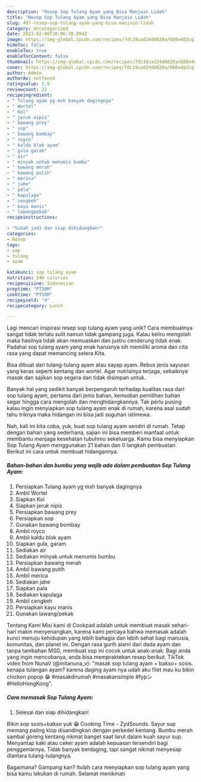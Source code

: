 ```yaml
---
description: "Resep Sop Tulang Ayam yang Bisa Manjain Lidah"
title: "Resep Sop Tulang Ayam yang Bisa Manjain Lidah"
slug: 497-resep-sop-tulang-ayam-yang-bisa-manjain-lidah
category: Uncategorized
date: 2023-02-08T20:06:38.094Z
image: https://img-global.cpcdn.com/recipes/7dc19cad24d8820a/680x482cq70/sop-tulang-ayam-foto-resep-utama.jpg
hideToc: false
enableToc: true
enableTocContent: false
thumbnail: https://img-global.cpcdn.com/recipes/7dc19cad24d8820a/680x482cq70/sop-tulang-ayam-foto-resep-utama.jpg
cover: https://img-global.cpcdn.com/recipes/7dc19cad24d8820a/680x482cq70/sop-tulang-ayam-foto-resep-utama.jpg
author: Admin
authorAv: notfound
ratingvalue: 3.9
reviewcount: 22
recipeingredient:
- " Tulang ayam yg msh banyak dagingnya"
- " Wortel"
- " Kol"
- " jeruk nipis"
- " bawang prey"
- " sop"
- " bawang bombay"
- " royco"
- " kaldu blok ayam"
- " gula garam"
- " air"
- " minyak untuk menumis bumbu"
- " bawang merah"
- " bawang putih"
- " merica"
- " jahe"
- " pala"
- " kapulaga"
- " cengkeh"
- " kayu manis"
- " lawangpekak"
recipeinstructions:

- "Sudah jadi dan siap dihidangkan!"
categories:
- Resep
tags:
- sop
- tulang
- ayam

katakunci: sop tulang ayam 
nutrition: 248 calories
recipecuisine: Indonesian
preptime: "PT30M"
cooktime: "PT58M"
recipeyield: "4"
recipecategory: Lunch

---
```





Lagi mencari inspirasi resep sop tulang ayam yang unik? Cara membuatnya sangat tidak terlalu sulit namun tidak gampang juga. Kalau keliru mengolah maka hasilnya tidak akan memuaskan dan justru cenderung tidak enak. Padahal sop tulang ayam yang enak harusnya sih memiliki aroma dan cita rasa yang dapat memancing selera Kita.





Bisa dibuat dari tulang-tulang ayam atau sayap ayam. Rebus jenis sayuran yang keras seperti kentang dan wortel. Agar nutrisinya terjaga, sebaiknya masak dan sajikan sop segera dan tidak disimpan untuk.

Banyak hal yang sedikit banyak berpengaruh terhadap kualitas rasa dari sop tulang ayam, pertama dari jenis bahan, kemudian pemilihan bahan segar hingga cara mengolah dan menghidangkannya. Tak perlu pusing kalau ingin menyiapkan sop tulang ayam enak di rumah, karena asal sudah tahu triknya maka hidangan ini bisa jadi suguhan istimewa.






Nah, kali ini kita coba, yuk, buat sop tulang ayam sendiri di rumah. Tetap dengan bahan yang sederhana, sajian ini bisa memberi manfaat untuk membantu menjaga kesehatan tubuhmu sekeluarga. Kamu bisa menyiapkan Sop Tulang Ayam menggunakan 21 bahan dan 0 langkah pembuatan. Berikut ini cara untuk membuat hidangannya.

<!--inarticleads1-->

##### Bahan-bahan dan bumbu yang wajib ada dalam pembuatan Sop Tulang Ayam:

1. Persiapkan  Tulang ayam yg msh banyak dagingnya
1. Ambil  Wortel
1. Siapkan  Kol
1. Siapkan  jeruk nipis
1. Persiapkan  bawang prey
1. Persiapkan  sop
1. Gunakan  bawang bombay
1. Ambil  royco
1. Ambil  kaldu blok ayam
1. Siapkan  gula, garam
1. Sediakan  air
1. Sediakan  minyak untuk menumis bumbu
1. Persiapkan  bawang merah
1. Ambil  bawang putih
1. Ambil  merica
1. Sediakan  jahe
1. Siapkan  pala
1. Sediakan  kapulaga
1. Ambil  cengkeh
1. Persiapkan  kayu manis
1. Gunakan  lawang/pekak


Tentang Kami Misi kami di Cookpad adalah untuk membuat masak sehari-hari makin menyenangkan, karena kami percaya bahwa memasak adalah kunci menuju kehidupan yang lebih bahagia dan lebih sehat bagi manusia, komunitas, dan planet ini. Dengan rasa gurih alami dari dada ayam dan tanpa tambahan MSG, membuat sop ini cocok untuk anak-anak. Bagi anda yang ingin mencobanya, anda bisa mempraktekan resep berikut. TikTok video from NunaV (@mitanuna_v): &#34;masak sop tulang ayam + bakso+ sosis. kenapa tulangan ayam? karena daging ayam nya udah aku filet mau ku bikin chicken popop 😁 #masakdirumah #masakansimple #fypシ #HelloHongKong&#34;. 

<!--inarticleads2-->

##### Cara memasak Sop Tulang Ayam:


1. Selesai dan siap dihidangkan!

Bikin sop sosis+bakso yuk 😁 Cooking Time - ZydSounds. Sayur sup memang paling klop disandingkan dengan perkedel kentang. Bumbu merah sambal goreng kentang nikmat banget saat larut dalam kuah sayur sup. Menyantap kaki atau ceker ayam adalah kepuasan tersendiri bagi penggemarnya. Tidak banyak berdaging, tapi sangat nikmat menyesap diantara tulang-tulangnya. 

Bagaimana? Gampang kan? Itulah cara menyiapkan sop tulang ayam yang bisa kamu lakukan di rumah. Selamat menikmati
